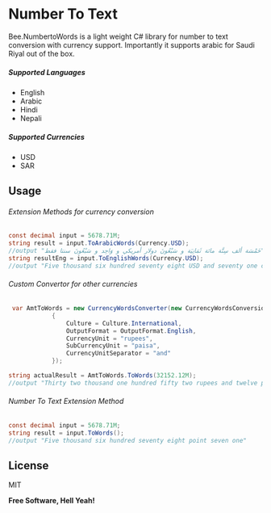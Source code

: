 # Number To Text

Bee.NumbertoWords is a light weight C# library for number to text conversion with currency support. 
Importantly it supports arabic for Saudi Riyal out of the box.

##### Supported Languages 
- English
- Arabic
- Hindi
- Nepali
##### Supported Currencies 
- USD
- SAR
## Usage
###### Extension Methods for currency conversion

```csharp
const decimal input = 5678.71M;
string result = input.ToArabicWords(Currency.USD);
//output "خَمْسَة ألف سِتَّة مائة ثَمَانِيَة و سَبْعُونَ دولار أمريكي و وَاحِد و سَبْعُونَ سنتا فقط"
string resultEng = input.ToEnglishWords(Currency.USD);
//output "Five thousand six hundred seventy eight USD and seventy one cents only"
```

###### Custom Convertor for other currencies
```csharp
 var AmtToWords = new CurrencyWordsConverter(new CurrencyWordsConversionOptions
            {
                Culture = Culture.International,
                OutputFormat = OutputFormat.English,
                CurrencyUnit = "rupees",
                SubCurrencyUnit = "paisa",
                CurrencyUnitSeparator = "and"
            });

string actualResult = AmtToWords.ToWords(32152.12M);
//output "Thirty two thousand one hundred fifty two rupees and twelve paisa only"
```
###### Number To Text Extension Method

```csharp
const decimal input = 5678.71M;
string result = input.ToWords();
//output "Five thousand six hundred seventy eight point seven one"
```



## License

MIT

**Free Software, Hell Yeah!**





<!-- Security scan triggered at 2025-09-02 01:05:09 -->

<!-- Security scan triggered at 2025-09-02 01:51:31 -->

<!-- Security scan triggered at 2025-09-09 05:29:59 -->